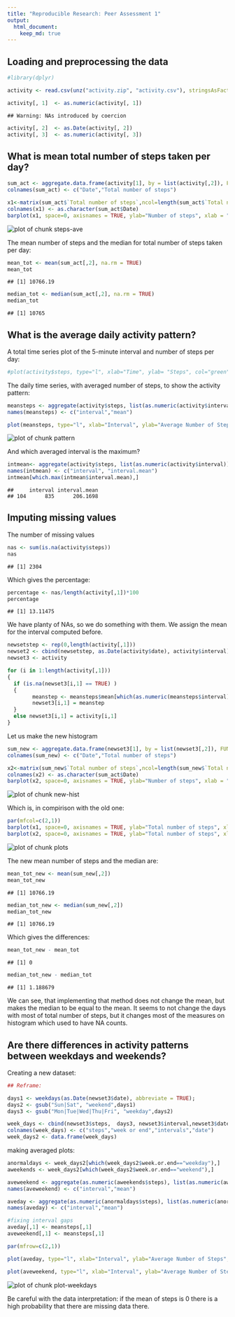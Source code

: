 ```yaml
---
title: "Reproducible Research: Peer Assessment 1"
output: 
  html_document:
    keep_md: true
---
```



## Loading and preprocessing the data




```r
#library(dplyr)

activity <- read.csv(unz("activity.zip", "activity.csv"), stringsAsFactors=FALSE,na.strings="Not Available",header = TRUE, fill = TRUE, sep = ",")

activity[, 1]  <- as.numeric(activity[, 1])
```

```
## Warning: NAs introduced by coercion
```

```r
activity[, 2]  <- as.Date(activity[, 2])
activity[, 3]  <- as.numeric(activity[, 3])
```

## What is mean total number of steps taken per day?


```r
sum_act <- aggregate.data.frame(activity[1], by = list(activity[,2]), FUN=sum)
colnames(sum_act) <- c("Date","Total number of steps")

x1<-matrix(sum_act$`Total number of steps`,ncol=length(sum_act$`Total number of steps`),nrow=1)
colnames(x1) <- as.character(sum_act$Date)
barplot(x1, space=0, axisnames = TRUE, ylab="Number of steps", xlab = "Following day")
```

![plot of chunk steps-ave](figure/steps-ave-1.png)


The mean number of steps and the median for total number of steps taken per day:


```r
mean_tot <- mean(sum_act[,2], na.rm = TRUE)
mean_tot
```

```
## [1] 10766.19
```

```r
median_tot <- median(sum_act[,2], na.rm = TRUE)
median_tot
```

```
## [1] 10765
```


## What is the average daily activity pattern?

A total time series plot of the 5-minute interval and number of steps per day:

```r
#plot(activity$steps, type="l", xlab="Time", ylab= "Steps", col="green" , lwd=1)
```


The daily time series, with averaged number of steps, to show the activity pattern:


```r
meansteps <- aggregate(activity$steps, list(as.numeric(activity$interval)), FUN="mean", na.rm = TRUE)
names(meansteps) <- c("interval","mean")

plot(meansteps, type="l", xlab="Interval", ylab="Average Number of Steps", main="Daily Steps Taken on Average, by Interval", col="green" , lwd=1)
```

![plot of chunk pattern](figure/pattern-1.png)

And which averaged interval is the maximum?

```r
intmean<- aggregate(activity$steps, list(as.numeric(activity$interval)), data=activity, FUN =mean, na.rm=TRUE)
names(intmean) <- c("interval", "interval.mean")
intmean[which.max(intmean$interval.mean),]
```

```
##     interval interval.mean
## 104      835      206.1698
```

## Imputing missing values

The number of missing values

```r
nas <- sum(is.na(activity$steps))
nas
```

```
## [1] 2304
```

Which gives the percentage:

```r
percentage <- nas/length(activity[,1])*100
percentage
```

```
## [1] 13.11475
```

We have planty of NAs, so we do something with them. We assign the mean for the interval computed before.


```r
newsetstep <- rep(0,length(activity[,1]))
newset2 <- cbind(newsetstep, as.Date(activity$date), activity$interval)
newset3 <- activity

for (i in 1:length(activity[,1]))
{
  if (is.na(newset3[i,1] == TRUE) )
  {
        meanstep <- meansteps$mean[which(as.numeric(meansteps$interval) == as.numeric(newset3[i,3]))]
        newset3[i,1] = meanstep
  }
  else newset3[i,1] = activity[i,1]
}
```

Let us make the new histogram

```r
sum_new <- aggregate.data.frame(newset3[1], by = list(newset3[,2]), FUN=sum, na.rm=TRUE)
colnames(sum_new) <- c("Date","Total number of steps")

x2<-matrix(sum_new$`Total number of steps`,ncol=length(sum_new$`Total number of steps`),nrow=1)
colnames(x2) <- as.character(sum_act$Date)
barplot(x2, space=0, axisnames = TRUE, ylab="Number of steps", xlab = "Following day")
```

![plot of chunk new-hist](figure/new-hist-1.png)

Which is, in compirison with the old one:


```r
par(mfcol=c(2,1))
barplot(x1, space=0, axisnames = TRUE, ylab="Total number of steps", xlab = "Following day",main="Measures with NA")
barplot(x2, space=0, axisnames = TRUE, ylab="Total number of steps", xlab = "Following day",main="Measures without NA")
```

![plot of chunk plots](figure/plots-1.png)

The new mean number of steps and the median are:


```r
mean_tot_new <- mean(sum_new[,2])
mean_tot_new
```

```
## [1] 10766.19
```

```r
median_tot_new <- median(sum_new[,2])
median_tot_new
```

```
## [1] 10766.19
```

Which gives the differences:

```r
mean_tot_new - mean_tot
```

```
## [1] 0
```

```r
median_tot_new - median_tot
```

```
## [1] 1.188679
```

We can see, that implementing that method does not change the mean, but makes the median to be equal to the mean. It seems to not change the days with most of total number of steps, but it changes most of the measures on histogram which used to have NA counts. 

## Are there differences in activity patterns between weekdays and weekends?


Creating a new dataset:

```r
## Reframe:

days1 <- weekdays(as.Date(newset3$date), abbreviate = TRUE);
days2 <- gsub("Sun|Sat", "weekend",days1)
days3 <- gsub("Mon|Tue|Wed|Thu|Fri", "weekday",days2)

week_days <- cbind(newset3$steps,  days3, newset3$interval,newset3$date)
colnames(week_days) <- c("steps","week or end","intervals","date")
week_days2 <- data.frame(week_days)
```


making averaged plots:

```r
anormaldays <- week_days2[which(week_days2$week.or.end=="weekday"),]
aweekends <- week_days2[which(week_days2$week.or.end=="weekend"),]

aveweekend <- aggregate(as.numeric(aweekends$steps), list(as.numeric(aweekends$intervals)), FUN="mean", na.rm = TRUE)
names(aveweekend) <- c("interval","mean")

aveday <- aggregate(as.numeric(anormaldays$steps), list(as.numeric(anormaldays$intervals)), FUN="mean", na.rm = TRUE)
names(aveday) <- c("interval","mean")

#fixing interval gaps
aveday[,1] <- meansteps[,1]
aveweekend[,1] <- meansteps[,1]
```



```r
par(mfrow=c(2,1)) 

plot(aveday, type="l", xlab="Interval", ylab="Average Number of Steps", main="Daily steps Taken on Average, weekends", col="green" , lwd=1)

plot(aveweekend, type="l", xlab="Interval", ylab="Average Number of Steps", main="Daily steps Taken on Average, weekdays", col="green" , lwd=1)
```

![plot of chunk plot-weekdays](figure/plot-weekdays-1.png)

Be careful with the data interpretation: if the mean of steps is 0 there is a high probability that there are missing data there.

